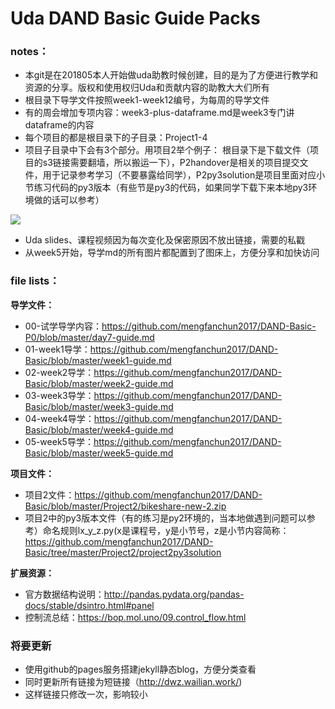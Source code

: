 # Uda DAND Basic Guide Packs
### notes：

- 本git是在201805本人开始做uda助教时候创建，目的是为了方便进行教学和资源的分享。版权和使用权归Uda和贡献内容的助教大大们所有
- 根目录下导学文件按照week1-week12编号，为每周的导学文件
- 有的周会增加专项内容：week3-plus-dataframe.md是week3专门讲dataframe的内容
- 每个项目的都是根目录下的子目录：Project1-4
- 项目子目录中下会有3个部分。用项目2举个例子：
根目录下是下载文件（项目的s3链接需要翻墙，所以搬运一下），P2handover是相关的项目提交文件，用于记录参考学习（不要暴露给同学），P2py3solution是项目里面对应小节练习代码的py3版本（有些节是py3的代码，如果同学下载下来本地py3环境做的话可以参考）

![](http://pb6cho8f0.bkt.clouddn.com/15314583588583.jpg)

- Uda slides、课程视频因为每次变化及保密原因不放出链接，需要的私戳
- 从week5开始，导学md的所有图片都配置到了图床上，方便分享和加快访问

### file lists：

**导学文件：**

- 00-试学导学内容：https://github.com/mengfanchun2017/DAND-Basic-P0/blob/master/day7-guide.md
- 01-week1导学：https://github.com/mengfanchun2017/DAND-Basic/blob/master/week1-guide.md
- 02-week2导学：https://github.com/mengfanchun2017/DAND-Basic/blob/master/week2-guide.md
- 03-week3导学：https://github.com/mengfanchun2017/DAND-Basic/blob/master/week3-guide.md
- 04-week4导学：https://github.com/mengfanchun2017/DAND-Basic/blob/master/week4-guide.md
- 05-week5导学：https://github.com/mengfanchun2017/DAND-Basic/blob/master/week5-guide.md

**项目文件：**

- 项目2文件：https://github.com/mengfanchun2017/DAND-Basic/blob/master/Project2/bikeshare-new-2.zip
- 项目2中的py3版本文件（有的练习是py2环境的，当本地做遇到问题可以参考）命名规则lx_y_z.py(x是课程号，y是小节号，z是小节内容简称：https://github.com/mengfanchun2017/DAND-Basic/tree/master/Project2/project2py3solution

**扩展资源：**

- 官方数据结构说明：http://pandas.pydata.org/pandas-docs/stable/dsintro.html#panel
- 控制流总结：https://bop.mol.uno/09.control_flow.html

### 将要更新

- 使用github的pages服务搭建jekyll静态blog，方便分类查看
- 同时更新所有链接为短链接（http://dwz.wailian.work/)
- 这样链接只修改一次，影响较小


